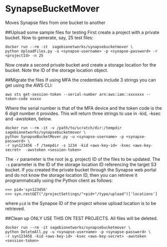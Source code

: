 # SynapseBucketMover
Moves Synapse files from one bucket to another

##Upload some sample files for testing
First create a project with a private bucket.  Now to generate, say, 25 test files:
```
docker run --rm -it  sagebionetworks/synapsebucketmover \
python UploadFiles.py -u <synapse-username> -p <synapse-password> -r <projectId> -n 25
```
Now create a second private bucket and create a storage location for the bucket.  Note the ID of the storage location object.

##Migrate the files
If using MFA the credentials include 3 strings you can get using the AWS CLI:
```
aws sts get-session-token --serial-number arn:aws:iam::xxxxxxx --token-code xxxxx
```
Where the serial number is that of the MFA device and the token code is the 6 digit number it provides.  This will return three strings to use in -kid, -ksec and -awstoken, below.

```
docker run --rm -it -v /path/to/scratch/dir:/tempdir sagebionetworks/synapsebucketmover \
python SynapseBucketMover.py -u <synapse-username> -p <synapse-password> \
-r syn123456 -f /tempdir -s 1234 -kid <aws-key-id> -ksec <aws-key-secret>  -awstoken <session-token>
```
The `-r` parameter is the root (e.g. project) ID of the files to be updated.
The `-s` parameter is the ID of the storage location ID referencing the target S3 bucket.  If you created the private bucket through the Synapse web portal and do not know the storage location ID, then you can retrieve it programmatically using the Python client as follows:
```
>>> pid='syn123456'
>>> syn.restGET("/projectSettings/"+pid+"/type/upload")['locations']
```
where `pid` is the Synapse ID of the project whose upload location is to be retrieved.

##Clean up
ONLY USE THIS ON TEST PROJECTS.  All files will be deleted.
```
docker run --rm -it sagebionetworks/synapsebucketmover \
python DeleteAll.py -u <synapse-username> -p <synapse-password> \
-r syn123456 -kid <aws-key-id> -ksec <aws-key-secret> -awstoken <session-token>
```
